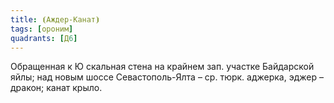 ```yaml
---
title: ⦗Аждер-Канат⦘
tags: [ороним]
quadrants: [Д6]
---
```


Обращенная к Ю скальная стена на крайнем зап. участке Байдарской яйлы; над новым
шоссе Севастополь-Ялта – ср. тюрк. аджерка, эджер – дракон; канат крыло.
